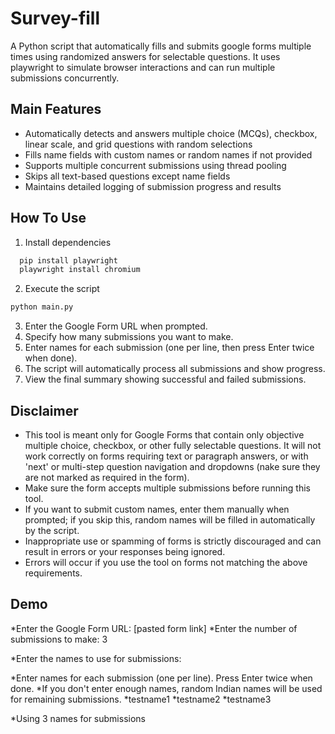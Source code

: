 # Survey-fill
A Python script that automatically fills and submits google forms multiple times using randomized answers for selectable questions. It uses playwright to simulate browser interactions and can run multiple submissions concurrently.

## Main Features
* Automatically detects and answers multiple choice (MCQs), checkbox, linear scale, and grid questions with random selections
* Fills name fields with custom names or random names if not provided
* Supports multiple concurrent submissions using thread pooling
* Skips all text-based questions except name fields
* Maintains detailed logging of submission progress and results

## How To Use
1. Install dependencies  
```bash
  pip install playwright
  playwright install chromium
  ```
2. Execute the script  
```bash
python main.py
```

3. Enter the Google Form URL when prompted.
4. Specify how many submissions you want to make.
5. Enter names for each submission (one per line, then press Enter twice when done).
6. The script will automatically process all submissions and show progress.
7. View the final summary showing successful and failed submissions.

## Disclaimer

- This tool is meant only for Google Forms that contain only objective multiple choice, checkbox, or other fully selectable questions. It will not work correctly on forms requiring text or paragraph answers, or with 'next' or multi-step question navigation and dropdowns (nake sure they are not marked as required in the form).
- Make sure the form accepts multiple submissions before running this tool.
- If you want to submit custom names, enter them manually when prompted; if you skip this, random names will be filled in automatically by the script.
- Inappropriate use or spamming of forms is strictly discouraged and can result in errors or your responses being ignored.
- Errors will occur if you use the tool on forms not matching the above requirements.

## Demo

*Enter the Google Form URL: [pasted form link]
*Enter the number of submissions to make: 3

*Enter the names to use for submissions:

*Enter names for each submission (one per line). Press Enter twice when done.
*If you don't enter enough names, random Indian names will be used for remaining submissions.
*testname1
*testname2
*testname3


*Using 3 names for submissions
